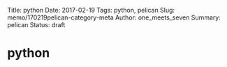 Title: python
Date: 2017-02-19
Tags: python, pelican
Slug: memo/170219pelican-category-meta
Author: one_meets_seven
Summary: pelican
Status: draft

# python
